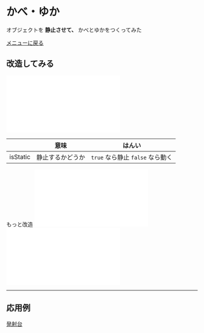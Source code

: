 # かべ・ゆか

オブジェクトを **静止させて、** かべとゆかをつくってみた

[メニューに戻る](index.html)


## 改造してみる

![ここから始める](isStatic/main.js)


|| 意味 | はんい 
--- | --- | --- 
isStatic | 静止するかどうか | `true` なら静止 `false` なら動く

もっと改造
![設定](isStatic/setting.js)
![かべ・ゆか](isStatic/stage.js)

- - -

## 応用例

[発射台](catapult/index.html)
